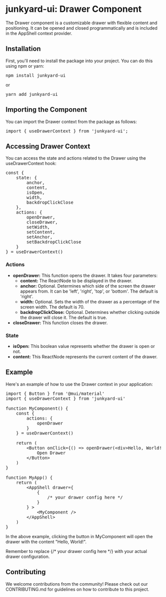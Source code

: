 <h1>junkyard-ui: Drawer Component</h1>

<p>The Drawer component is a customizable drawer with flexible content and positioning. It can be opened and closed programmatically and is included in the AppShell context provider.</p>

<h2>Installation</h2>

<p>First, you'll need to install the package into your project. You can do this using npm or yarn:</p>

<pre>
npm install junkyard-ui
</pre>

<p>or</p>

<pre>
yarn add junkyard-ui
</pre>

<h2>Importing the Component</h2>

<p>You can import the Drawer context from the package as follows:</p>

<pre>
import { useDrawerContext } from 'junkyard-ui';
</pre>

<h2>Accessing Drawer Context</h2>

<p>You can access the state and actions related to the Drawer using the useDrawerContext hook:</p>

<pre>
const { 
    state: { 
        anchor, 
        content, 
        isOpen, 
        width, 
        backdropClickClose 
    }, 
    actions: { 
        openDrawer, 
        closeDrawer, 
        setWidth, 
        setContent, 
        setAnchor, 
        setBackdropClickClose 
    } 
} = useDrawerContext()
</pre>

<h3>Actions</h3>

<ul>
    <li>
        <b>openDrawer:</b> This function opens the drawer. It takes four parameters:
        <ul>
            <li><b>content:</b> The ReactNode to be displayed in the drawer.</li>
            <li><b>anchor:</b> Optional. Determines which side of the screen the drawer appears from. It can be 'left', 'right', 'top', or 'bottom'. The default is 'right'.</li>
            <li><b>width:</b> Optional. Sets the width of the drawer as a percentage of the screen width. The default is 70.</li>
            <li><b>backdropClickClose:</b> Optional. Determines whether clicking outside the drawer will close it. The default is true.</li>
        </ul>
    </li>
    <li><b>closeDrawer:</b> This function closes the drawer.</li>
</ul>

<h3>State</h3>

<ul>
    <li><b>isOpen:</b> This boolean value represents whether the drawer is open or not.</li>
    <li><b>content:</b> This ReactNode represents the current content of the drawer.</li>
</ul>

<h2>Example</h2>

<p>Here's an example of how to use the Drawer context in your application:</p>

<pre>
import { Button } from '@mui/material'
import { useDrawerContext } from 'junkyard-ui'

function MyComponent() {
    const { 
        actions: { 
            openDrawer 
        } 
    } = useDrawerContext()
    
    return (
        &lt;Button onClick={() =&gt; openDrawer(&lt;div&gt;Hello, World!&lt;/div&gt;)}&gt;
            Open Drawer 
        &lt;/Button&gt;
    )
}

function MyApp() {
    return (
        &lt;AppShell drawer={ 
            { 
                /* your drawer config here */
            } 
        } &gt;
            &lt;MyComponent /&gt;
        &lt;/AppShell&gt;
    )
}
</pre>

<p>In the above example, clicking the button in MyComponent will open the drawer with the content "Hello, World!".</p>

<p>Remember to replace {/* your drawer config here */} with your actual drawer configuration.</p>

<h2>Contributing</h2>

<p>We welcome contributions from the community! Please check out our CONTRIBUTING.md for guidelines on how to contribute to this project.</p>
